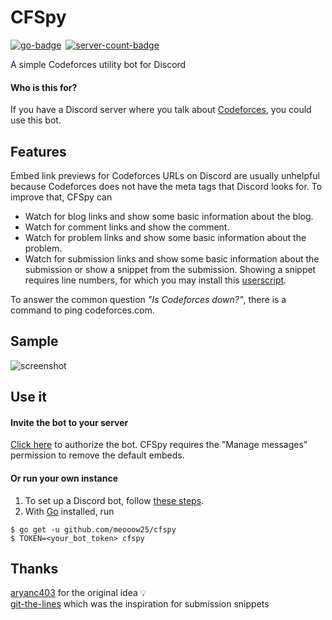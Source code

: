 # CFSpy

[![go-badge](https://img.shields.io/static/v1?label=Built%20with&color=00acd7&style=for-the-badge&message=Go)](https://golang.org/)&ensp;[![server-count-badge](https://img.shields.io/badge/dynamic/json?label=Servers&logo=discord&logoColor=white&color=7289DA&style=for-the-badge&query=%24.serverCount&url=https%3A%2F%2Fgist.githubusercontent.com%2Fmeooow25%2Fe550658ac19cc0cdd515a414afea23bb%2Fraw%2Fserver-count.json)](https://discord.com/api/oauth2/authorize?client_id=713443232834650152&permissions=8192&scope=bot)

A simple Codeforces utility bot for Discord

#### Who is this for?
If you have a Discord server where you talk about [Codeforces](https://codeforces.com), you could use this bot.

## Features
Embed link previews for Codeforces URLs on Discord are usually unhelpful because Codeforces does not have the meta tags that Discord looks for.
To improve that, CFSpy can
- Watch for blog links and show some basic information about the blog.
- Watch for comment links and show the comment.
- Watch for problem links and show some basic information about the problem.
- Watch for submission links and show some basic information about the submission or show a snippet from the submission. Showing a snippet requires line numbers, for which you may install this [userscript](https://greasyfork.org/en/scripts/403747-cf-linemaster).

To answer the common question _"Is Codeforces down?"_, there is a command to ping codeforces.com.

## Sample
![screenshot](https://i.imgur.com/XCbaFyi.png)

## Use it

#### Invite the bot to your server
[Click here](https://discord.com/api/oauth2/authorize?client_id=713443232834650152&permissions=8192&scope=bot) to authorize the bot. CFSpy requires the "Manage messages" permission to remove the default embeds.

#### Or run your own instance
1. To set up a Discord bot, follow [these steps](https://discordpy.readthedocs.io/en/latest/discord.html).
2. With [Go](https://golang.org/) installed, run
```
$ go get -u github.com/meooow25/cfspy
$ TOKEN=<your_bot_token> cfspy
```

## Thanks
[aryanc403](https://github.com/aryanc403) for the original idea :bulb:  
[git-the-lines](https://github.com/dolphingarlic/git-the-lines) which was the inspiration for submission snippets
